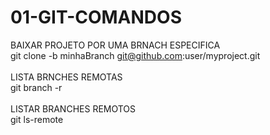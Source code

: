 # 01-GIT-COMANDOS

BAIXAR PROJETO POR UMA BRNACH ESPECIFICA <br>
git clone -b minhaBranch git@github.com:user/myproject.git <br>
<br>
LISTA BRNCHES REMOTAS <br>
git branch -r 
<br><br>
LISTAR BRANCHES REMOTOS <br>
git ls-remote <remote-name> <br>



